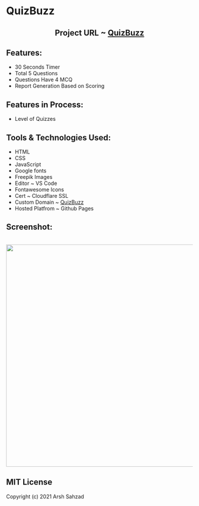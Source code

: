 # QuizBuzz

<h2 align='center'>Project URL ~ <a href="https://www.arsh.dev/quizbuzz/">QuizBuzz</a></h2>

## Features:
* 30 Seconds Timer
* Total 5 Questions
* Questions Have 4 MCQ
* Report Generation Based on Scoring
  
## Features in Process:  
* Level of Quizzes
  
## Tools & Technologies Used:
* HTML 
* CSS
* JavaScript
* Google fonts
* Freepik Images
* Editor ~ VS Code
* Fontawesome Icons
* Cert ~ Cloudflare SSL
* Custom Domain ~ [QuizBuzz](https://arsh.link/quizbuzz)
* Hosted Platfrom ~ Github Pages
## Screenshot:
<p align="center">
  <br><img src="https://github.com/arshsahzad/QuizBuzz/blob/main/src/img/QuizBuzz.gif" width="600px">
</p>

## MIT License

Copyright (c) 2021 Arsh Sahzad
